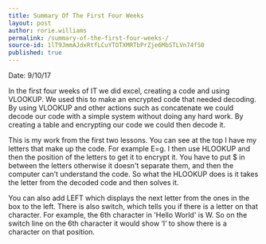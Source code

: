 ```yaml
---
title: Summary Of The First Four Weeks 
layout: post
author: rorie.williams
permalink: /summary-of-the-first-four-weeks-/
source-id: 1lT9JmmAJdxRtfLCuYTOTXMRTbPrZje6MbSTLVn74fS0
published: true
---
```

Date: 9/10/17

In the first four weeks of IT we did excel, creating a code and using VLOOKUP. We used this to make an encrypted code that needed decoding. By using VLOOKUP and other actions such as concatenate we could decode our code with a simple system without doing any hard work. By creating a table and encrypting our code we could then decode it.

This is my work from the first two lessons. You can see at the top I have my letters that make up the code. For example E=g. I then use HLOOKUP and then the position of the letters to get it to encrypt it. You have to put $ in between the letters otherwise it doesn't separate them, and then the computer can’t understand the code. So what the HLOOKUP does is it takes the letter from the decoded code and then solves it.

You can also add LEFT which displays the next letter from the ones in the box to the left. There is also switch, which tells you if there is a letter on that character. For example, the 6th character in 'Hello World' is W. So on the switch line on the 6th character it would show ‘I’ to show there is a character on that position.

